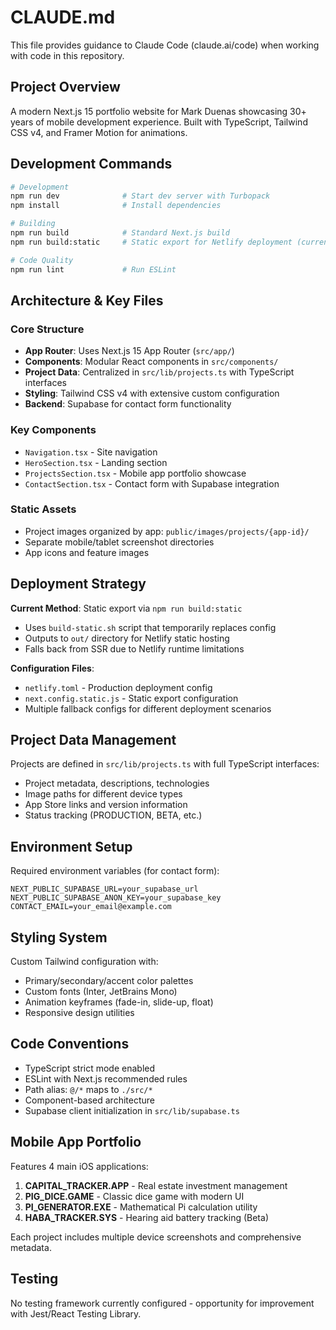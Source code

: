 # CLAUDE.md

This file provides guidance to Claude Code (claude.ai/code) when working with code in this repository.

## Project Overview

A modern Next.js 15 portfolio website for Mark Duenas showcasing 30+ years of mobile development experience. Built with TypeScript, Tailwind CSS v4, and Framer Motion for animations.

## Development Commands

```bash
# Development
npm run dev              # Start dev server with Turbopack
npm install              # Install dependencies

# Building
npm run build            # Standard Next.js build
npm run build:static     # Static export for Netlify deployment (current deployment method)

# Code Quality
npm run lint             # Run ESLint
```

## Architecture & Key Files

### Core Structure
- **App Router**: Uses Next.js 15 App Router (`src/app/`)
- **Components**: Modular React components in `src/components/`
- **Project Data**: Centralized in `src/lib/projects.ts` with TypeScript interfaces
- **Styling**: Tailwind CSS v4 with extensive custom configuration
- **Backend**: Supabase for contact form functionality

### Key Components
- `Navigation.tsx` - Site navigation
- `HeroSection.tsx` - Landing section
- `ProjectsSection.tsx` - Mobile app portfolio showcase
- `ContactSection.tsx` - Contact form with Supabase integration

### Static Assets
- Project images organized by app: `public/images/projects/{app-id}/`
- Separate mobile/tablet screenshot directories
- App icons and feature images

## Deployment Strategy

**Current Method**: Static export via `npm run build:static`
- Uses `build-static.sh` script that temporarily replaces config
- Outputs to `out/` directory for Netlify static hosting
- Falls back from SSR due to Netlify runtime limitations

**Configuration Files**:
- `netlify.toml` - Production deployment config
- `next.config.static.js` - Static export configuration
- Multiple fallback configs for different deployment scenarios

## Project Data Management

Projects are defined in `src/lib/projects.ts` with full TypeScript interfaces:
- Project metadata, descriptions, technologies
- Image paths for different device types
- App Store links and version information
- Status tracking (PRODUCTION, BETA, etc.)

## Environment Setup

Required environment variables (for contact form):
```
NEXT_PUBLIC_SUPABASE_URL=your_supabase_url
NEXT_PUBLIC_SUPABASE_ANON_KEY=your_supabase_key
CONTACT_EMAIL=your_email@example.com
```

## Styling System

Custom Tailwind configuration with:
- Primary/secondary/accent color palettes
- Custom fonts (Inter, JetBrains Mono)
- Animation keyframes (fade-in, slide-up, float)
- Responsive design utilities

## Code Conventions

- TypeScript strict mode enabled
- ESLint with Next.js recommended rules
- Path alias: `@/*` maps to `./src/*`
- Component-based architecture
- Supabase client initialization in `src/lib/supabase.ts`

## Mobile App Portfolio

Features 4 main iOS applications:
1. **CAPITAL_TRACKER.APP** - Real estate investment management
2. **PIG_DICE.GAME** - Classic dice game with modern UI
3. **PI_GENERATOR.EXE** - Mathematical Pi calculation utility
4. **HABA_TRACKER.SYS** - Hearing aid battery tracking (Beta)

Each project includes multiple device screenshots and comprehensive metadata.

## Testing

No testing framework currently configured - opportunity for improvement with Jest/React Testing Library.